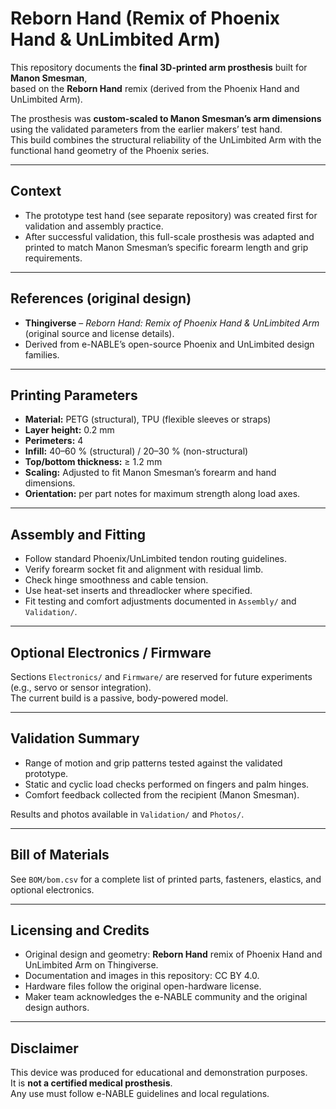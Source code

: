 # Reborn Hand (Remix of Phoenix Hand & UnLimbited Arm)

This repository documents the **final 3D-printed arm prosthesis** built for **Manon Smesman**,  
based on the **Reborn Hand** remix (derived from the Phoenix Hand and UnLimbited Arm).  

The prosthesis was **custom-scaled to Manon Smesman’s arm dimensions** using the validated parameters from the earlier makers’ test hand.  
This build combines the structural reliability of the UnLimbited Arm with the functional hand geometry of the Phoenix series.

---

## Context
- The prototype test hand (see separate repository) was created first for validation and assembly practice.  
- After successful validation, this full-scale prosthesis was adapted and printed to match Manon Smesman’s specific forearm length and grip requirements.

---

## References (original design)
- **Thingiverse** – *Reborn Hand: Remix of Phoenix Hand & UnLimbited Arm* (original source and license details).  
- Derived from e-NABLE’s open-source Phoenix and UnLimbited design families.

---

## Printing Parameters
- **Material:** PETG (structural), TPU (flexible sleeves or straps)  
- **Layer height:** 0.2 mm  
- **Perimeters:** 4  
- **Infill:** 40–60 % (structural) / 20–30 % (non-structural)  
- **Top/bottom thickness:** ≥ 1.2 mm  
- **Scaling:** Adjusted to fit Manon Smesman’s forearm and hand dimensions.  
- **Orientation:** per part notes for maximum strength along load axes.

---

## Assembly and Fitting
- Follow standard Phoenix/UnLimbited tendon routing guidelines.  
- Verify forearm socket fit and alignment with residual limb.  
- Check hinge smoothness and cable tension.  
- Use heat-set inserts and threadlocker where specified.  
- Fit testing and comfort adjustments documented in `Assembly/` and `Validation/`.

---

## Optional Electronics / Firmware
Sections `Electronics/` and `Firmware/` are reserved for future experiments (e.g., servo or sensor integration).  
The current build is a passive, body-powered model.

---

## Validation Summary
- Range of motion and grip patterns tested against the validated prototype.  
- Static and cyclic load checks performed on fingers and palm hinges.  
- Comfort feedback collected from the recipient (Manon Smesman).

Results and photos available in `Validation/` and `Photos/`.

---

## Bill of Materials
See `BOM/bom.csv` for a complete list of printed parts, fasteners, elastics, and optional electronics.

---

## Licensing and Credits
- Original design and geometry: **Reborn Hand** remix of Phoenix Hand and UnLimbited Arm on Thingiverse.  
- Documentation and images in this repository: CC BY 4.0.  
- Hardware files follow the original open-hardware license.  
- Maker team acknowledges the e-NABLE community and the original design authors.

---

## Disclaimer
This device was produced for educational and demonstration purposes.  
It is **not a certified medical prosthesis**.  
Any use must follow e-NABLE guidelines and local regulations.
